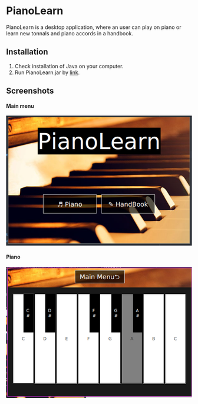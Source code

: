 # PianoLearn

PianoLearn is a desktop application, where an user can play on piano or learn new tonnals and piano accords in a handbook.  

## Installation 
1. Check installation of Java on your computer.
1. Run PianoLearn.jar by [link](/out/artifacts/PianoLearn_jar/).

## Screenshots
#### Main menu
![Main menu](/screenshots/Screenshot_MainMenu.png)
#### Piano
![Piano](/screenshots/Screenshot_Piano.png)
